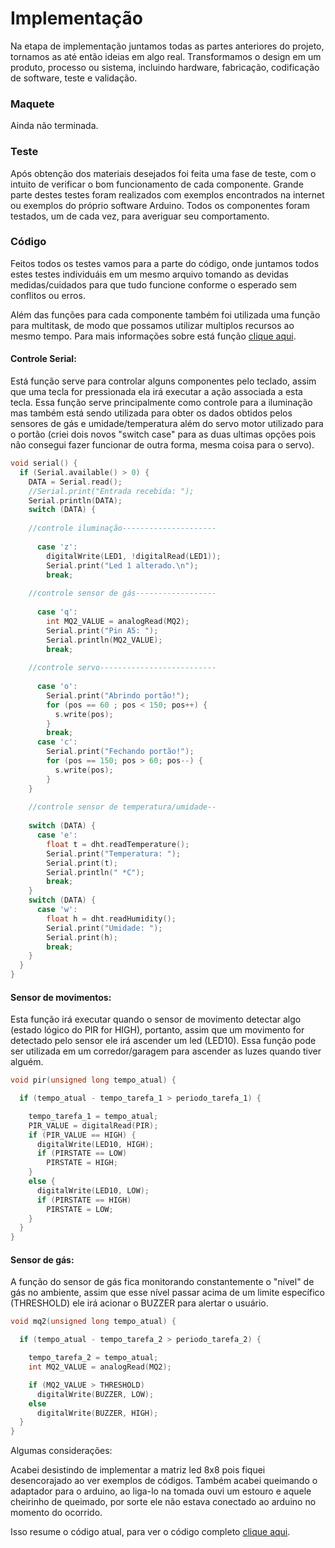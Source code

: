 # **Implementação**

Na etapa de implementação juntamos todas as partes anteriores do projeto, tornamos as até então ideias em algo real. Transformamos o design em um produto, processo ou sistema, incluindo hardware, fabricação, codificação de software, teste e validação.

### **Maquete**

Ainda não terminada.

### **Teste**

Após obtenção dos materiais desejados foi feita uma fase de teste, com o intuito de verificar o bom funcionamento de cada componente. Grande parte destes testes foram realizados com exemplos encontrados na internet ou exemplos do próprio software Arduino. Todos os componentes foram testados, um de cada vez, para averiguar seu comportamento.

### **Código**

Feitos todos os testes vamos para a parte do código, onde juntamos todos estes testes individuáis em um mesmo arquivo tomando as devidas medidas/cuidados para que tudo funcione conforme o esperado sem conflitos ou erros.

Além das funções para cada componente também foi utilizada uma função para multitask, de modo que possamos utilizar multiplos recursos ao mesmo tempo. Para mais informações sobre está função [clique aqui](https://github.com/LPAE/arduino_tutorial/tree/main/tarefas).

#### **Controle Serial:**

Está função serve para controlar alguns componentes pelo teclado, assim que uma tecla for pressionada ela irá executar a ação associada a esta tecla. Essa função serve principalmente como controle para a iluminação mas também está sendo utilizada para obter os dados obtidos pelos sensores de gás e umidade/temperatura além do servo motor utilizado para o portão (criei dois novos "switch case" para as duas ultimas opções pois não consegui fazer funcionar de outra forma, mesma coisa para o servo).

~~~C
void serial() {
  if (Serial.available() > 0) {
    DATA = Serial.read();
    //Serial.print("Entrada recebida: ");
    Serial.println(DATA);
    switch (DATA) {
    
    //controle iluminação---------------------
    
      case 'z':
        digitalWrite(LED1, !digitalRead(LED1));
        Serial.print("Led 1 alterado.\n");
        break;
        
    //controle sensor de gás------------------
        
      case 'q':
        int MQ2_VALUE = analogRead(MQ2);
        Serial.print("Pin A5: ");
        Serial.println(MQ2_VALUE);
        break;
        
    //controle servo--------------------------    
        
      case 'o':
        Serial.print("Abrindo portão!");
        for (pos == 60 ; pos < 150; pos++) {
          s.write(pos);
        }
        break;
      case 'c':
        Serial.print("Fechando portão!");
        for (pos == 150; pos > 60; pos--) {
          s.write(pos);
        }
    }
    
    //controle sensor de temperatura/umidade--
    
    switch (DATA) {
      case 'e':
        float t = dht.readTemperature();
        Serial.print("Temperatura: ");
        Serial.print(t);
        Serial.println(" *C");
        break;
    }
    switch (DATA) {
      case 'w':
        float h = dht.readHumidity();
        Serial.print("Umidade: ");
        Serial.print(h);
        break;
    }
  }
}
~~~

#### **Sensor de movimentos:**

Esta função irá executar quando o sensor de movimento detectar algo (estado lógico do PIR for HIGH), portanto, assim que um movimento for detectado pelo sensor ele irá ascender um led (LED10). Essa função pode ser utilizada em um corredor/garagem para ascender as luzes quando tiver alguém.

~~~C
void pir(unsigned long tempo_atual) {

  if (tempo_atual - tempo_tarefa_1 > periodo_tarefa_1) {

    tempo_tarefa_1 = tempo_atual;
    PIR_VALUE = digitalRead(PIR);
    if (PIR_VALUE == HIGH) {
      digitalWrite(LED10, HIGH);
      if (PIRSTATE == LOW)
        PIRSTATE = HIGH;
    }
    else {
      digitalWrite(LED10, LOW);
      if (PIRSTATE == HIGH)
        PIRSTATE = LOW;
    }
  }
}
~~~

#### **Sensor de gás:**

A função do sensor de gás fica monitorando constantemente o "nível" de gás no ambiente, assim que esse nível passar acima de um limite específico (THRESHOLD) ele irá acionar o BUZZER para alertar o usuário.

~~~C
void mq2(unsigned long tempo_atual) {

  if (tempo_atual - tempo_tarefa_2 > periodo_tarefa_2) {

    tempo_tarefa_2 = tempo_atual;
    int MQ2_VALUE = analogRead(MQ2);

    if (MQ2_VALUE > THRESHOLD)
      digitalWrite(BUZZER, LOW);
    else
      digitalWrite(BUZZER, HIGH);
  }
}
~~~

Algumas considerações:

Acabei desistindo de implementar a matriz led 8x8 pois fiquei desencorajado ao ver exemplos de códigos. Também acabei queimando o adaptador para o arduino, ao liga-lo na tomada ouvi um estouro e aquele cheirinho de queimado, por sorte ele não estava conectado ao arduino no momento do ocorrido.

Isso resume o código atual, para ver o código completo [clique aqui](https://github.com/MarceloPoyer/Projeto_Integrador_2/edit/main/codigo.ino).

